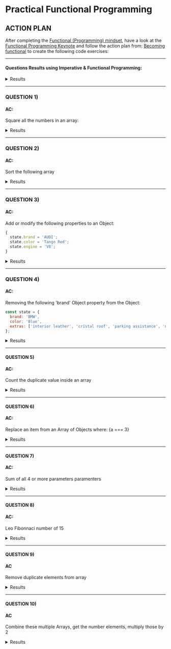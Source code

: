 # Practical Functional Programming

## ACTION PLAN
After completing the [Functional (Programming) mindset](https://github.com/leolanese/Becoming-Functional/blob/master/README.md), have a look at the [Functional Programming Keynote](https://github.com/leolanese/Functional-Programming-Keynotes) and follow the action plan from: [Becoming functional](https://github.com/leolanese/Becoming-Functional/blob/master/README.md) to create the following code exercises:

----

#### Questions Results using Imperative & Functional Programming:

<details><summary>Results</summary>
<p>

Imperative & Functional Results:
[Code](https://playcode.io/463485?tabs=1-Result.js.js,preview,console)

</p>
</details>

----

### QUESTION 1)

#### AC:
Square all the numbers in an array: 

<details><summary>Results</summary>
<p>
   
```javascript
var arr = [0, 1, 2, 3, 4, 5, 6, 7, 8, 9];

arr.forEach(function(element, index, array){
    array[index] = element* element;
});
console.log(arr); // [0, 1, 4, 9, 16, 25, 36, 49, 64, 81]

```

</p>
</details>

----

### QUESTION 2)

#### AC:
Sort the following array

<details><summary>Results</summary>
<p>

```javascript
var arr = [0, 1, 5, 3, 4, 2, 9, 7, 8, 6];

var sortDesc = arr => {
    return arr.sort(
       (a, b) => b - a
    );
}; // [9, 8, 7, 6, 5, 4, 3, 2, 1, 0]
```

</p>
</details>

----

### QUESTION 3)

#### AC:
Add or modify the following properties to an Object:
  
```javascript
{ 
  state.brand = 'AUDI';
  state.color = 'Tango Red';
  state.engine = 'V8';
}
```

<details><summary>Results</summary>
<p>

```javascript
const state = {
  brand: 'BMW',
  color: 'Blue',
  extras: ['interior leather', 'cristal roof', 'parking assistance', 'navigation']
};

state.brand = 'AUDI';
state.color = 'Tango Red';
state.engine = 'V8';
```

</p>
</details>

----

### QUESTION 4)

#### AC:
Removing the following  'brand' Object property from the Object:

```javascript
const state = {
  brand: 'BMW',
  color: 'Blue',
  extras: ['interior leather', 'cristal roof', 'parking assistance', 'navigation'],
};
```

<details><summary>Results</summary>
<p>

```javascript
const state = {
  brand: 'BMW',
  color: 'Blue',
  extras: ['interior leather', 'cristal roof', 'parking assistance', 'navigation'],
};
delete state.brand; // true
```

</p>
</details>

----

#### QUESTION 5)

#### AC:
Count the duplicate value inside an array

<details><summary>Results</summary>
<p>

```javascript
var inventory = ['popsicle', 'underwear', 'sauce', 'pens', 'potatoes', 'sauce', 'onion', 'onion', 'pens', 'potatoes', 'ukulele', 'tomahawk', 'underwear', 'popsicle', 'sauce', 'ukulele', 'onion', 'underwear', 'popsicle', 'potatoes', 'onion', 'pens', 'ukulele'];
var count = {};
  
function countItems() {
  inventory.forEach(function(i) { 
    count[i] = (count[i]||0) + 1; 
  });
  console.log(count);
}
```

</p>
</details>

----

#### QUESTION 6)

#### AC:
Replace an item from an Array of Objects where: {a === 3}

<details><summary>Results</summary>
<p>

```javascript
let arr = [ {'a':1,'b':2}, {'a':3,'b':4}, {'a':5,'b':6} ];

index = arr.findIndex(x => x.a === 3); // 1
beforeItems = arr.slice(0, index);
afterItems = arr.slice(index + 1);
newArr = [...beforeItems, {a:666, b:666} , ...afterItems]
```

</p>
</details>

----

#### QUESTION 7)

#### AC:
Sum of all 4 or more parameters paramenters

<details><summary>Results</summary>
<p>

```javascript
function sum(){
  var sum =0; 
  for(var i=0;i<arguments.length;i++){
     sum += arguments[i];
  }
   return sum;
}; // 6
```

</p>
</details>

----

#### QUESTION 8)

#### AC:
Leo Fibonnaci number of 15

<details><summary>Results</summary>
<p>

```javascript
function fib(n) {
  if (n <= 1) {
    return n;
  } else {
    return fib(n - 1) + fib(n - 2);
  }
}

fib(15); // 610
```

</p>
</details>

----

#### QUESTION 9)

#### AC
Remove duplicate elements from array 

<details><summary>Results</summary>
<p>

```javascript
var names = ["Sam", "Carley", "Leo", "Tom", "Leo", "Leo"];

var uniqueArray = function(arrArg) {
  return arrArg.filter(function(elem, pos,arr) {
    return arr.indexOf(elem) == pos;
  });
};
uniqueArray(names); // ["Sam", "Carley", "Leo", "Tom"]
```

</p>
</details>

----

#### QUESTION 10)

#### AC
Combine these multiple Arrays, get the number elements, multiply those by 2

<details><summary>Results</summary>
<p>

```javascript
var a = ["This", "is", 1, 2, 0];
vat b = [true, NaN, -1, "javaScript", 3];

const combined = a.concat(b);

combined
  .filter(a => typeof(a) === 'number')
  .map(x => x * 2); // [2, 4, 0, NaN, -2, 6]
```  

</p>
</details>


